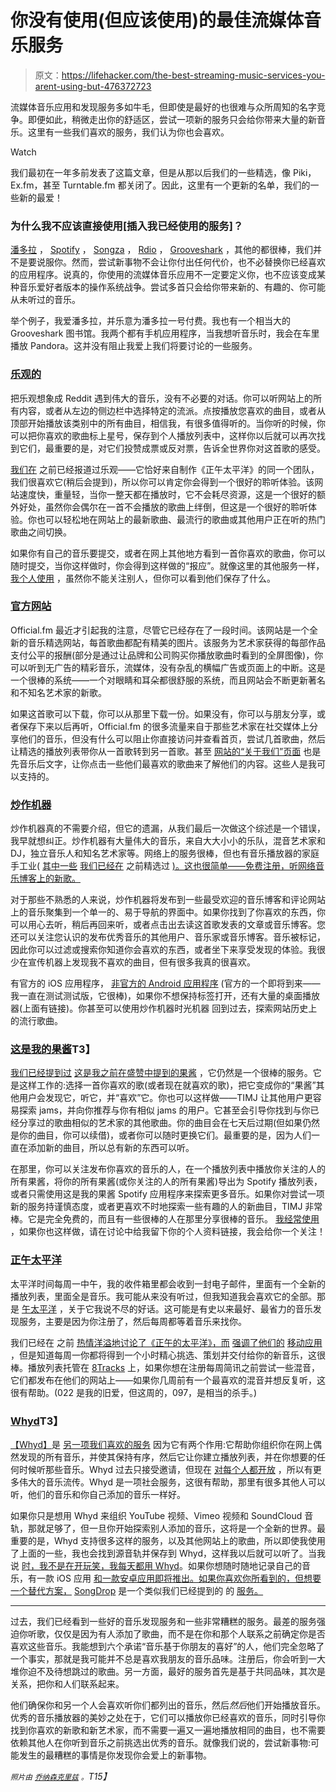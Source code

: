 # 你没有使用(但应该使用)的最佳流媒体音乐服务

> 原文：<https://lifehacker.com/the-best-streaming-music-services-you-arent-using-but-476372723>

流媒体音乐应用和发现服务多如牛毛，但即使是最好的也很难与众所周知的名字竞争。即便如此，稍微走出你的舒适区，尝试一项新的服务只会给你带来大量的新音乐。这里有一些我们喜欢的服务，我们认为你也会喜欢。

Watch

我们最初在一年多前发表了这篇文章，但是从那以后我们的一些精选，像 Piki，Ex.fm，甚至 Turntable.fm 都关闭了。因此，这里有一个更新的名单，我们的一些新的最爱！

### 为什么我不应该直接使用[插入我已经使用的服务]？

[潘多拉](http://pandora.com/) ， [Spotify](http://spotify.com/) ， [Songza](http://songza.com/) ， [Rdio](http://rdio.com/) ， [Grooveshark](http://grooveshark.com) ，其他的都很棒，我们并不是要说服你。然而，尝试新事物不会让你付出任何代价，也不必替换你已经喜欢的应用程序。说真的，你使用的流媒体音乐应用不一定要定义你，也不应该变成某种音乐爱好者版本的操作系统战争。尝试多首只会给你带来新的、有趣的、你可能从未听过的音乐。

举个例子，我爱潘多拉，并乐意为潘多拉一号付费。我也有一个相当大的 Grooveshark 图书馆。我两个都有手机应用程序，当我想听音乐时，我会在车里播放 Pandora。这并没有阻止我爱上我们将要讨论的一些服务。

### [乐观的](http://www.upbeatapp.com/)

把乐观想象成 Reddit 遇到伟大的音乐，没有不必要的对话。你可以听网站上的所有内容，或者从左边的侧边栏中选择特定的流派。点按播放您喜欢的曲目，或者从顶部开始播放该类别中的所有曲目，相信我，有很多值得听的。当你听的时候，你可以把你喜欢的歌曲标上星号，保存到个人播放列表中，这样你以后就可以再次找到它们，最重要的是，对它们投赞成票或反对票，告诉全世界你对这首歌的感受。

[我们在](https://lifehacker.com/upbeat-charts-the-webs-best-new-music-lets-you-vote-o-1445140869) 之前已经报道过乐观——它恰好来自制作《正午太平洋》的同一个团队，我们很喜欢它(稍后会提到)，所以你可以肯定你会得到一个很好的聆听体验。该网站速度快，重量轻，当你一整天都在播放时，它不会耗尽资源，这是一个很好的额外好处，虽然你会偶尔在一首不会播放的歌曲上绊倒，但这是一个很好的聆听体验。你也可以轻松地在网站上的最新歌曲、最流行的歌曲或其他用户正在听的热门歌曲之间切换。

如果你有自己的音乐要提交，或者在网上其他地方看到一首你喜欢的歌曲，你可以随时提交，当你这样做时，你会得到这样做的“报应”。就像这里的其他服务一样， [我个人使用](http://www.upbeatapp.com/u/phoenix/saved) ，虽然你不能关注别人，但你可以看到他们保存了什么。

### [官方网站](http://www.official.fm/)

Official.fm 最近才引起我的注意，尽管它已经存在了一段时间。该网站是一个全新的音乐精选网站，每首歌曲都配有精美的图片。该服务为艺术家获得的每部作品支付公平的报酬(部分是通过让品牌和公司购买你播放歌曲时看到的全屏图像)，你可以听到无广告的精彩音乐，流媒体，没有杂乱的横幅广告或页面上的中断。这是一个很棒的系统——一个对眼睛和耳朵都很舒服的系统，而且网站会不断更新著名和不知名艺术家的新歌。

如果这首歌可以下载，你可以从那里下载一份。如果没有，你可以与朋友分享，或者保存下来以后再听，Official.fm 的很多流量来自于那些艺术家在社交媒体上分享他们的音乐，但没有什么可以阻止你直接访问并查看首页，尝试几首歌曲，然后让精选的播放列表带你从一首歌转到另一首歌。甚至 [网站的“关于我们”页面](https://www.official.fm/about) 也是先音乐后文字，让你点击一些他们最喜欢的歌曲来了解他们的内容。这些人是我可以支持的。

### [炒作机器](http://hypem.com/)

炒作机器真的不需要介绍，但它的遗漏，从我们最后一次做这个综述是一个错误，我早就想纠正。炒作机器有大量伟大的音乐，来自大大小小的乐队，混音艺术家和 DJ，独立音乐人和知名艺术家等。网络上的服务很棒，但也有音乐播放器的家庭手工业( [其中一些](http://lifehacker.com/plug-is-a-tiny-good-looking-hype-machine-player-for-ma-1457076923) [我们已经在](http://lifehacker.com/hypegram-is-a-simple-beautiful-desktop-player-for-the-5899873) 之前精选过 [)。这也很简单——免费注册，听网络音乐博客上的新歌。](http://lifehacker.com/hypegram-for-mac-brings-the-site-s-great-music-to-your-5981974)

对于那些不熟悉的人来说，炒作机器将发布到一些最受欢迎的音乐博客和评论网站上的音乐聚集到一个单一的、易于导航的界面中。如果你找到了你喜欢的东西，你可以用心去听，稍后再回来听，或者点击出去读这首歌发表的文章或音乐博客。您还可以关注您认识的发布优秀音乐的其他用户、音乐家或音乐博客。音乐被标记，因此你可以过滤或搜索你知道你会喜欢的东西，或者坐下来享受发现的体验。我很少在宣传机器上发现我不喜欢的曲目，但有很多我真的很喜欢。

有官方的 iOS 应用程序， [非官方的 Android 应用程序](http://lifehacker.com/uberhype-for-android-puts-great-new-music-on-your-phone-5984978) (官方的一个即将到来——我一直在测试测试版，它很棒)，如果你不想保持标签打开，还有大量的桌面播放器(上面有链接)。你甚至可以使用炒作机器时光机器 回到过去，探索网站历史上的流行歌曲。

### [这是我的果酱](http://thisismyjam.com/)T3】

[我们已经提到过](https://lifehacker.com/this-is-my-jam-encourages-you-to-share-and-discover-mus-5883976) [这是我之前在盛赞中提到的果酱](http://thisismyjam.com/) ，它仍然是一个很棒的服务。它是这样工作的:选择一首你喜欢的歌(或者现在就喜欢的歌)，把它变成你的“果酱”其他用户会发现它，听它，并“喜欢”它。你也可以这样做——TIMJ 让其他用户更容易探索 jams，并向你推荐与你有相似 jams 的用户。它甚至会引导你找到与你已经分享过的歌曲相似的艺术家的其他歌曲。你的曲目会在七天后过期(但如果仍然是你的曲目，你可以续借)，或者你可以随时更换它们。最重要的是，因为人们一直在添加新的曲目，所以总有新的东西可以听。

在那里，你可以关注发布你喜欢的音乐的人，在一个播放列表中播放你关注的人的所有果酱，将你的所有果酱(或你关注的人的所有果酱)导出为 Spotify 播放列表，或者只需使用这是我的果酱 Spotify 应用程序来探索更多音乐。如果你对尝试一项新的服务持谨慎态度，或者更喜欢不时地探索一些有趣的人的新曲目，TIMJ 非常棒。它是完全免费的，而且有一些很棒的人在那里分享很棒的音乐。 [我经常使用](http://www.thisismyjam.com/halophoenix) ，如果你也这样做，请在讨论中给我留下你的个人资料链接，我会给你一个关注！

### [正午太平洋](http://noonpacific.com/)

太平洋时间每周一中午，我的收件箱里都会收到一封电子邮件，里面有一个全新的播放列表，里面全是音乐。我可能从来没有听过，但我知道我会喜欢它的全部。那是 [午太平洋](http://noonpacific.com) ，关于它我说不尽的好话。这可能是有史以来最好、最省力的音乐发现服务，主要是因为你注册了，然后每周都等着音乐来找你。

我们已经在 之前 [热情洋溢地讨论了《正午的太平洋》，而](https://lifehacker.com/noon-pacific-finds-the-best-new-music-and-emails-you-a-5950839) [强调了他们的](http://lifehacker.com/noon-pacific-for-iphone-takes-your-awesome-weekly-playl-1524689097) [移动应用](http://lifehacker.com/noon-pacific-for-android-puts-awesome-weekly-playlists-1558737758) ，但是知道每周一你都将得到一个小时精心挑选、策划并交付给你的新音乐，这很棒。播放列表托管在 [8Tracks](http://8tracks.com/) 上，如果你想在注册每周简讯之前尝试一些混音，它们都发布在他们的网站上——如果你几周前有一个最喜欢的混音并想反复听，这很有帮助。(022 是我的旧爱，但这周的，097，是相当的杀手。)

### [Whyd](http://whyd.com/)T3】

[【Whyd】](http://whyd.com/invite/51408ae67e91c862b2ab4f65)是 [另一项我们喜欢的服务](https://lifehacker.com/whyd-organizes-the-music-you-find-on-youtube-soundclou-5991642) 因为它有两个作用:它帮助你组织你在网上偶然发现的所有音乐，并使其保持有序，然后它让你建立播放列表，并在你想要的任何时候听那些音乐。Whyd 过去只接受邀请，但现在 [对每个人都开放](http://lifehacker.com/whyd-the-invite-only-music-streaming-service-that-lets-1495581176) ，所以有更多伟大的音乐流传。Whyd 是一项社会服务，这很有帮助，那里有很多其他人可以听，他们的音乐和你自己添加的音乐一样好。

如果你只是想用 Whyd 来组织 YouTube 视频、Vimeo 视频和 SoundCloud 音轨，那就足够了，但一旦你开始探索别人添加的音乐，这将是一个全新的世界。最重要的是，Whyd 支持很多这样的服务，以及其他网站上的歌曲，所以即使我使用了上面的一些，我也会找到源音轨并保存到 Whyd，这样我以后就可以听了。当我说 [时，我不是在开玩笑，我每天都用 Whyd](https://whyd.com/phoenix)。如果你想随时随地记录自己的音乐，有一款 iOS 应用 [和一款安卓应用即将推出。如果你喜欢你所看到的，但想要一个替代方案，](http://lifehacker.com/whyd-for-iphone-makes-your-favorite-songs-from-around-t-1593755421) [SongDrop](https://songdrop.com/) 是一个类似我们已经提到的 的 [服务。](https://lifehacker.com/songdrop-collects-all-the-music-you-find-on-the-web-al-5989083)

* * *

过去，我们已经看到一些好的音乐发现服务和一些非常糟糕的服务。最差的服务强迫你听歌，仅仅是因为有人添加了歌曲，而不是在你和那个人联系之前确定你是否喜欢这些音乐。我能想到六个承诺“音乐基于你朋友的喜好”的人，他们完全忽略了一个事实，那就是我可能并不总是喜欢我朋友的音乐品味。注册后，你会听到一大堆你迫不及待想跳过的歌曲。另一方面，最好的服务首先是基于共同品味，其次是关系，把你和人们联系起来。

他们确保你和另一个人会喜欢听你们都列出的音乐，然后*然后*他们开始播放音乐。优秀的音乐播放器的美妙之处在于，它们可以播放你已经喜欢的音乐，同时引导你找到你喜欢的新歌和新艺术家，而不需要一遍又一遍地播放相同的曲目，也不需要依赖其他人在你听到音乐之前挑选出优秀的音乐。就像我们说的，尝试新事物:可能发生的最糟糕的事情是你发现你会爱上的新事物。

*<small>照片由</small>* [*<small>乔纳森克里兹</small>*](http://www.flickr.com/photos/27587002@N07/6906906289/) *<small>。</small>T15】*